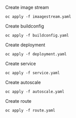 Create image stream

`oc apply -f imaagestream.yaml`

Create buildconfig

`oc apply -f buildconfig.yaml`

Create deployment

`oc apply -f deployment.yaml`

Create service

`oc apply -f service.yaml`

Create autoscale

`oc apply -f autoscale.yaml`

Create route

`oc apply -f route.yaml`